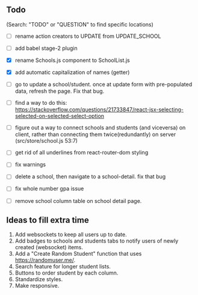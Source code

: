 ## Todo
(Search: "TODO" or "QUESTION" to find specific locations)
- [ ] rename action creators to UPDATE from UPDATE_SCHOOL
- [ ] add babel stage-2 plugin
- [x] rename Schools.js component to SchoolList.js
- [x] add automatic capitalization of names (getter)
- [ ] go to update a school/student. once at update form with pre-populated data, refresh the page. Fix that bug.
- [ ] find a way to do this: https://stackoverflow.com/questions/21733847/react-jsx-selecting-selected-on-selected-select-option
- [ ] figure out a way to connect schools and students (and viceversa) on client, rather than connecting them twice(redundantly) on server (src/store/school.js 53:7)
- [ ] get rid of all underlines from react-router-dom styling
- [ ] fix warnings
- [ ] delete a school, then navigate to a school-detail. fix that bug 
- [ ] fix whole number gpa issue
- [ ] remove school column table on school detail page.


## Ideas to fill extra time
1. Add websockets to keep all users up to date.
2. Add badges to schools and students tabs to notify users of newly created (websocket) items.
3. Add a "Create Random Student" function that uses https://randomuser.me/.
4. Search feature for longer student lists.
5. Buttons to order student by each column.
6. Standardize styles.
7. Make responsive.

